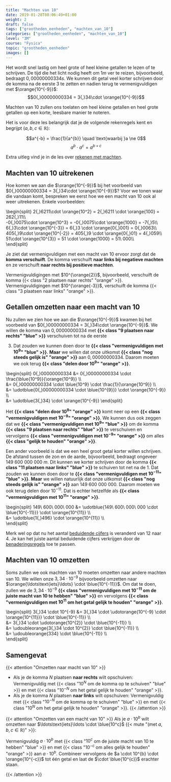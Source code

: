 ```yaml
---
title: "Machten van 10"
date: 2019-01-28T08:06:49+01:00
weight: 2
draft: false
tags: ["grootheden_eenheden", "machten_van_10"]
categories: ["grootheden_eenheden", "machten_van_10"]
level: "3M"
course: "Fysica"
topic: "grootheden_eenheden"
images: []
---
```


Het wordt snel lastig om heel grote of heel kleine getallen te lezen of te
schrijven.
De tijd die het licht nodig
heeft om $1 \si{ m}$ ver te reizen, bijvoorbeeld, bedraagt $0{,}00000000334 
\si{ s}$. We kunnen dit getal veel korter schrijven door de komma na de eerste
3 te zetten en nadien terug te vermenigvuldigen met $\orange{10^{-9}}$:
$$0{,}00000000334 = 3{,}34\cdot \orange{10^{-9}}$$

Machten van 10 zullen ons toelaten om heel kleine getallen en heel grote
getallen op een korte, leesbare manier te noteren.

Het is voor deze les belangrijk dat je de volgende rekenregels kent en begrijpt
($a, b, c \in \mathbb{R}$):

$$a^{-b} = \frac{1}{a^{b}} \quad \text{waarbij }a \ne 0$$
$$a^b \cdot a^c = a^{b+c}$$

Extra uitleg vind je in de les over [rekenen met
machten](../../../wiskunde/rekenen/machten/#producten-van-machten).

## Machten van 10 uitrekenen

Hoe komen we aan die $\orange{10^{-9}}$ bij het voorbeeld van $0{,}00000000334 
= 3{,}34\cdot \orange{10^{-9}}$? Voor we tonen waar die vandaan komt, bespreken
we eerst hoe we een macht van 10 ook al weer uitrekenen. Enkele voorbeelden:

\begin{split}
2{,}6211\cdot \orange{10^2} = 2{,}6211 \cdot \orange{100} = 262{,}11\\\\\
 -0{,}0075\cdot \orange{10^3} = -0{,}0075\cdot \orange{1000} = -7{,}5\\\\\
 6{,}3\cdot \orange{10^{-3}} = 6{,}3 \cdot \orange{0{,}001} = 0{,}0063\\\\\
 405{,}9\cdot \orange{10^{-2}} = 405{,}9 \cdot \orange{0{,}01} = 4{,}059\\\\\
 51\cdot \orange{10^{3}} = 51 \cdot \orange{1000} = 51\ 000\\\\\
\end{split}

Je ziet dat vermenigvuldigen met een macht van 10
ervoor zorgt dat de **komma verschuift**.
De komma verschuift **naar links bij negatieve machten** en ze verschuift **naar rechts bij positieve machten**.

Vermenigvuldigingen met $10^{\orange{2}}$, bijvoorbeeld, verschuift de komma {{< class "2 plaatsen naar rechts" "orange" >}}.
Vermenigvuldigingen met $10^{\orange{-3}}$, verschuift de komma {{< class "3 plaatsen naar links" "orange" >}}.

## Getallen omzetten naar een macht van 10

Nu zullen we zien hoe we aan die $\orange{10^{-9}}$ kwamen bij het voorbeeld
van $0{,}00000000334 = 3{,}34\cdot \orange{10^{-9}}$.
We willen de komma van $0{,}00000000334$ met
**{{< class "9 plaatsen naar rechts" "blue" >}}** verschuiven tot na de eerste

3. Dat zouden we kunnen doen door te
   **{{< class "vermenigvuldigen met $10^9$" "blue" >}}**.
   **Maar** we willen dat onze uitkomst
   **{{< class "nog steeds gelijk is" "orange" >}}** aan $0{,}00000000334$. Daarom
   moeten we ook terug
   **{{< class "delen door $10^9$" "orange" >}}**.

\begin{split}
0{,}00000000334 &= 0{,}00000000334 \cdot \frac{\blue{10^9}}{\orange{10^9}} \\\\\
 &= 0{,}00000000334 \cdot \blue{10^9} \cdot \frac{1}{\orange{10^9}} \\\\\
 &= \udotblue{0{,}00000000334 \cdot \blue{10^{9}}} \cdot \orange{10^{-9}} \\\\\
 &= \udotblue{3{,}34} \cdot \orange{10^{-9}}
\end{split}

Het **{{< class "delen door $10^9$" "orange" >}}** komt neer op
een **{{< class "vermenigvuldigen met $10^{-9}$" "orange" >}}**. We kunnen dus ook
zeggen dat we
**{{< class "vermenigvuldigen met $10^9$" "blue" >}}** om de komma
**{{< class "9 plaatsen naar rechts" "blue" >}}** te verschuiven en vervolgens
**{{< class "vermenigvuldigen met $10^{-9}$" "orange" >}}** om alles
**{{< class "gelijk te houden" "orange" >}}**.

Een ander voorbeeld is dat we een heel groot getal korter willen schrijven. De
afstand tussen de zon en de aarde, bijvoorbeeld, bedraagt ongeveer
$149\ 600\ 000\ 000\ \si{m}$. Dit kunnen we korter schrijven door de komma
**{{< class "11 plaatsen naar links" "blue" >}}** te schuiven tot net na de 1.
Dat zouden we kunnen doen door te
**{{< class "vermenigvuldigen met $10^{-11}$" "blue" >}}**. **Maar** we willen
natuurlijk dat onze uitkomst
**{{< class "nog steeds gelijk is" "orange" >}}** aan $149\ 600\ 000\ 000$.
Daarom moeten we ook terug delen door $10^{-11}$. Dat is echter hetzelfde als
**{{< class "vermenigvuldigen met $10^{11}$" "orange" >}}**.

\begin{split}
149\ 600\ 000\ 000 &= \udotblue{149\ 600\ 000\ 000 \cdot \blue{10^{-11}}} \cdot \orange{10^{11}} \\\\\
 &= \udotblue{1{,}496} \cdot \orange{10^{11}} \\\\\
\end{split}

Merk wel op dat nu het aantal [beduidende cijfers](../beduidende_cijfers) is
veranderd van 12 naar 4. Je kan het juiste aantal beduidende cijfers
verkrijgen door de [benaderingsregels](../benaderingsregels) toe te passen.

## Machten van 10 omzetten

Soms zullen we ook machten van 10 moeten omzetten naar andere machten van 10.
We willen onze $3{,}34 \cdot 10^{-9}$ bijvoorbeeld omzetten naar
$\orange{\ldots\text{iets}\ldots} \cdot \blue{10^{-11}}$. Om dat te doen,
zullen we de $3{,}34 \cdot 10^{-9}$
**{{< class "vermenigvuldigen met $10^{-11}$ om de juiste macht van 10 te hebben" "blue" >}}**
en vervolgens
**{{< class "vermenigvuldigen met $10^{11}$ om het getal gelijk te houden" "orange" >}}**.

\begin{split}
3{,}34 \cdot 10^{-9} &= 3{,}34 \cdot \udotorange{10^{-9} \cdot \orange{10^{11}}} \cdot \blue{10^{-11}} \\\\\
 &= 3{,}34 \cdot \udotorange{10^{2}} \cdot \blue{10^{-11}} \\\\\
 &= \udoubleorange{3{,}34 \cdot 10^{2}} \cdot \blue{10^{-11}} \\\\\
 &= \udoubleorange{334} \cdot \blue{10^{-11}} \\\\\
\end{split}

## Samengevat

{{< attention "Omzetten naar macht van 10" >}}

-   Als je de komma $N$ plaatsen **naar rechts** wilt opschuiven:
    Vermenigvuldig met {{< class "$10^{N}$ om de komma op te schuiven" "blue" >}} en met {{< class "$10^{-N}$ om het getal gelijk te houden" "orange" >}}.
-   Als je de komma $N$ plaatsen **naar links** wilt opschuiven:
    Vermenigvuldig met {{< class "$10^{-N}$ om de komma op te schuiven" "blue" >}} en met {{< class "$10^N$ om het getal gelijk te houden" "orange" >}}.
    {{< /attention >}}

{{< attention "Omzetten van een macht van 10" >}}
Als je $a \cdot 10^b$ wilt omzetten naar $\ldots\text{iets}\ldots \cdot \blue{10^c}$
{{< mute "(met $a, b, c \in \mathbb{R}$)" >}}:

Vermenigvuldig $a \cdot 10^b$ met
{{< class "$10^{c}$ om de juiste macht van 10 te hebben" "blue" >}} en met
{{< class "$10^{-c}$ om alles gelijk te houden" "orange" >}} aan $a \cdot 10^b$.
Combineer vervolgens de $a \cdot 10^{b} \cdot \orange{10^{-c}}$ tot één getal en
laat de $\cdot \blue{10^{c}}$ erachter staan.

{{< /attention >}}
